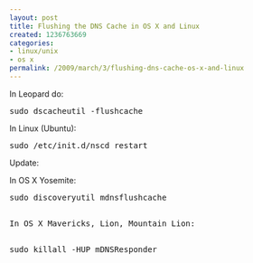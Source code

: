 ```yaml
---
layout: post
title: Flushing the DNS Cache in OS X and Linux
created: 1236763669
categories:
- linux/unix
- os x
permalink: /2009/march/3/flushing-dns-cache-os-x-and-linux
---
```

In Leopard do:
<pre>
sudo dscacheutil -flushcache
</pre>
In Linux (Ubuntu):
<pre>
sudo /etc/init.d/nscd restart
</pre>

Update:

In OS X Yosemite:
<pre>
sudo discoveryutil mdnsflushcache
<pre>

In OS X Mavericks, Lion, Mountain Lion:

<pre>
sudo killall -HUP mDNSResponder
<pre>

